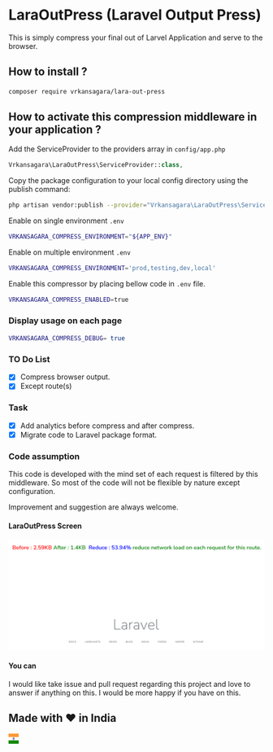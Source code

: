 # LaraOutPress (Laravel Output Press)
  This is simply compress your final out of Larvel Application and serve to the browser.

## How to install ?

~~~bash
composer require vrkansagara/lara-out-press
~~~

## How to activate this compression middleware in your application ?

Add the ServiceProvider to the providers array in `config/app.php`

~~~php
Vrkansagara\LaraOutPress\ServiceProvider::class,
~~~

Copy the package configuration to your local config directory using the publish command:

~~~bash
php artisan vendor:publish --provider="Vrkansagara\LaraOutPress\ServiceProvider"
~~~

Enable on single environment `.env`

~~~bash
VRKANSAGARA_COMPRESS_ENVIRONMENT="${APP_ENV}" 
~~~

Enable on multiple environment `.env`

~~~bash
VRKANSAGARA_COMPRESS_ENVIRONMENT='prod,testing,dev,local' 
~~~

Enable this compressor  by placing bellow code in `.env` file.

~~~bash
VRKANSAGARA_COMPRESS_ENABLED=true
~~~

### Display usage on each page

~~~bash
VRKANSAGARA_COMPRESS_DEBUG= true
~~~

### TO Do List

- [x] Compress browser output.
- [x] Except route(s)

### Task

- [x] Add analytics before compress and after compress.
- [x] Migrate code to Laravel package format.

### Code assumption

This code is developed with the mind set of each request is filtered by this middleware.
So most of the code will not be flexible by nature except configuration.

Improvement and suggestion are always welcome.


#### LaraOutPress Screen

![LaraOutPress](Images/LaraOutPress.png?raw=true "LaraOutPress")

#### You can

I would like take issue and pull request regarding this project and
love to answer if anything on this. I would be more happy if you have on this.

## Made with :heart: in India
<img src="Images/India.svg" width="20" height="20">
